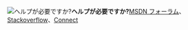 <Token>![ヘルプが必要ですか?](media/needhelp_person_icon.png)**ヘルプが必要ですか?**[MSDN フォーラム](https://social.msdn.microsoft.com/Forums/sqlserver/en-US/home?forum=SQLServer2016)、[Stackoverflow](http://stackoverflow.com/questions/tagged/sql-server-2016)、[Connect](https://connect.microsoft.com/SQLServer/Feedback)</Token>
